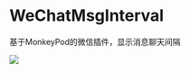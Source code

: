 # WeChatMsgInterval
基于MonkeyPod的微信插件，显示消息聊天间隔

![](http://ww1.sinaimg.cn/large/7df334d9gy1fiypkz39slj20hs0vk44y.jpg)
